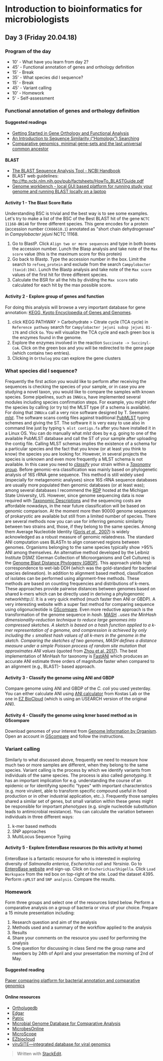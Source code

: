 ﻿# Introduction to bioinformatics for microbiologists

## Day 3 (Friday 20.04.18)

### Program of the day

* 10'  - What have you learn from day 2?
* 45' - Functional annotation of genes and orthology definition
* 15' - Break
* 35' - What species did I sequence?
* 15' - Break
* 45' - Variant calling 
* 10' - Homework 
*  5' - Self-assessment 
### Functional annotation of genes and orthology definition
#### Suggested readings
* [Getting Started in Gene Orthology and Functional Analysis](https://www.ncbi.nlm.nih.gov/pmc/articles/PMC2845645/)
* [An Introduction to Sequence Similarity (“Homology”) Searching](https://www.ncbi.nlm.nih.gov/pmc/articles/PMC3820096/)
* [Comparative genomics, minimal gene-sets and the last universal common ancestor](https://www.nature.com/articles/nrmicro751)
#### BLAST
* [The BLAST Sequence Analysis Tool - NCBI Handbook](https://www.ncbi.nlm.nih.gov/books/NBK153387/)
* BLAST web guidelines: ftp://ftp.ncbi.nlm.nih.gov/pub/factsheets/HowTo_BLASTGuide.pdf
* [Genome workbench - local GUI based platform for running study your genome and running BLAST locally on a laptop](https://www.ncbi.nlm.nih.gov/tools/gbench/)

#### Activity 1 - The Blast Score Ratio
Understanding BSC is trivial and the best way is to see some examples. Let's try to make a list of the BSC of the Best BLAST hit of the gene `NCTC 11168-BN148` for three different species. This gene encodes for a protein (accession number `CCK66610.1`) annotated as "short chain dehydrogenase" in *Campylobacter jejuni* NCTC 11168. 
1. Go to BlastP. Click `Align two or more sequences` and type in both boxes the accession number. Lunch the Blasp analysis and take note of the `Max score` value (this is the maximum score for this protein)
3. Go back to Blastp. Type the accession number in the box. Limit the search to `refseq_protein` and exclude from the search `Campylobacter (taxid:194)`. Lunch the Blastp analysis and take note of the `Max score` values of the first hit for three different species. 
4. Calculate the BSR for all the hits by dividing the `Max score` ratio calculated for each hit by the max possible score.

#### Activity 2 - Explore group of genes and function
For doing this analysis will browse a very important database for gene annotation: [KEGG, Kyoto Encyclopedia of Genes and Genomes](http://www.genome.jp/kegg/). 
1. click KEGG PATHWAY > Carbohydrate > Citrate cycle (TCA cycle) in `Reference pathway` search for `Campylobacter jejuni subsp jejuni 81-176` and click `Go`. You will visualize the TCA cycle and each green box is the enzymes found in the genome.
2. Explore the enzymes involved in the reaction `Succinate -> Succinyl-CoA`. Click on the green box and you will be redirected to the gene page (which contains two entries).
3. Clicking in `Ortholog` you can explore the gene clusters

### What species did I sequence?
Frequently the first action you would like to perform after receiving the sequences is checking the species of your sample, or in case you are studying a novel taxon, you would like to compare the samples with known species. Some pipelines, such as `INNUca`, have implemented several modules including species confirmation steps. For example, you might infer the species by calling (or try to) the MLST type (if a schema is available). For doing that `INNUca` call a very nice software designed by T. Seemann: [*mlst*](https://github.com/tseemann/mlst). The software scans contig files against traditional [PubMLST](https://pubmlst.org/databases/) typing schemes and giving the ST. The software it is very easy to use also in command line just by typing `% mlst contigs.fa` after you have installed it in a Linux OS. You can do manually what *mlst* does by e.g. going to one of the available PubMLST database and call the ST of your sample after uploading the contig file. 
Calling MLST schemas implies the existence of a schema for a particular species and the fact that you know (or at least you think to know) the species you are looking for. However, in several projects the species is unknown and even more frequently a MLST schema is not available. In this case you need to [*classify*](http://www.bacterio.net/-classification.html) your strain within a [*Taxonomy group*](http://www.bacterio.net/-classifphyla.html). Before genomic-era classification was mainly based on phylogenetic analysis of 16S rRNA gene sequence. This method is still widely used (especially for metagenomic analyses) since 16S rRNA sequence databases are usually more populated then genomic databases (or at least was); among several databases I recommend the [RDP](https://rdp.cme.msu.edu/misc/contacts.jsp) hosted at the Michigan State University, US. However, since genome sequencing data is now required with [Taxonomic Descriptions](http://ijs.microbiologyresearch.org/content/Genome_data_required_IJSEM) and the sequencing costs are affordable nowadays, in the near future classification will be based on genomic comparison. At the moment more then 90000 genome sequences of prokaryotic are available but still from a limited number of species.
There are several methods now you can use for inferring genomic similarity between two strains and, those, if they belong to the same species. Among them Average Nucleotide Identity ([Goris  _et al._, 2007](http://www.ncbi.nlm.nih.gov/pubmed/17220447)) is widely acknowledged as a robust measure of genomic relatedness. The standard ANI computation uses BLASTn to align conserved regions between genomes. Organisms belonging to the same species typically show >95% ANI among themselves. An alternative method developed by the Leibniz Institute DSMZ (German Collection of Microorganisms and Cell Cultures) is the [Genome Blast Distance Phylogeny (GBDP)](https://ggdc.dsmz.de/docs/Slides_about_GGDC_from_Hans-Peter_Klenk_as_used_in_his_2014_Bergey_Award_acceptance_speak.pdf). This approach yields high correspondence to wet-lab DDH (which was the gold-standard for bacterial species delineation).
In addition to alignment based method, classification of isolates can be performed using alignment-free methods. These methods are based on counting frequencies and distributions of k-mers. These approaches provide pairwise distances between genomes based on shared k-mers which can be directly used in deriving a phylogenomic networkhttp://. It is a very quick method (much faster then ANI or GBDP). A very interesting website with a super fast method for comparing sequence using oligonucleotide is [GScompare](http://gscompare.ehu.eus/). Even more reductive approach is the transformation of the genome sequence in *hash*. [MASH](http://mash.readthedocs.io/en/latest/) *..uses the MinHash dimensionality-reduction technique to reduce large genomes into compressed sketches. A sketch is based on a hash function applied to a k-mer representation of a genome, and compression is achieved by only including the `s` smallest hash values of all k-mers in the genome in the  sketch. Comparing the sketches of two genomes, MASH defines a distance measure under a simple Poisson process of random site mutation that approximates ANI values* (quoted from [Zhou et al, 2017](https://www.biorxiv.org/content/biorxiv/early/2017/11/09/215707.full.pdf)). The best implementation of MinHash for taxonomy is [FastANI](https://github.com/ParBLiSS/FastANI) which produces an accurate ANI estimate three orders of magnitude faster when compared to an alignment (e.g., BLAST)- based approach.
#### Activity 3 - Classify the genome using ANI and GBDP
Compare genome using ANI and GBDP of the *C. coli* you used yesterday. You can either calculate ANI using [ANI calculator](http://enve-omics.ce.gatech.edu/ani/) from Kostas Lab or the one in [EZ BioCloud](https://www.ezbiocloud.net/tools/ani) (which is using an USEARCH version of the original ANI).
#### Activity 4 - Classify the genome using kmer based method as in GScompare
Download genomes of your interest from [Genome Information by Organism](https://www.ncbi.nlm.nih.gov/genome/browse/). Open an account in [GScompare](http://gscompare.ehu.eus/) and follow the instructions. 
### Variant calling
Similarly to what discussed above, frequently we need to measure how much two or more samples are different, when they belong to the same species. Variant calling is the process by which we identify variants from individuals of the same species. The process is also called *genotyping*. It has an important implication for e.g. understanding the course of an epidemic or for identifying specific "types" with important characteristics (e.g. more virulent, able to transform specific compound useful in food production or in other industrial application, etc..). Frequently those samples shared a similar set of genes, but small variation within these genes might be responsible for important *phenotypes* (e.g. single nucleotide substitution leads to antimicrobial resistance). You can calculate the variation between individuals in three different ways:
1. k-mer based methods
2. SNP approaches
3. MultiLocus Sequence Typing 
#### Activity 5 - Explore EnteroBase resources (to this activity at home)
EnteroBase is a fantastic resource for who is interested in exploring diversity of *Salmonella enterica*, *Escherichia coli* and *Yersinia*. Go to [EnteroBase website](http://enterobase.warwick.ac.uk/species/index/senterica) and sign-up. Click on `Escherichia/Shigella`. Click `Load Workspace` from the red box on top-right of the site. Load the dataset 4395. Perform `cgMLST` and `SNP analysis`. Compare the results.
### Homework
Form three groups and select one of the resources listed below. Perform a comparative analysis on a group of bacteria or virus of your choice.
Prepare a 15 minute presentation including:
1. Research question and aim of the analysis
2. Methods used and a summary of the workflow applied to the analysis
3. Results 
4. Share your comments on the resource you used for performing the analysis
5. One question for discussing in class
Send me the group name and members by 24th of April and your presentation the morning of 2nd of May.
#### Suggested reading
[Paper comparing platform for bacterial annotation and comparative genomics](https://www.sciencedirect.com/science/article/pii/S0168165617315225?via%3Dihub)
#### Online resources
* [Ortholugedb](http://www.pathogenomics.sfu.ca/ortholugedb/)
* [Edgar](https://edgar.computational.bio.uni-giessen.de/cgi-bin/edgar_login.cgi?cookie_test=1&open=1)
* [Patric](https://www.patricbrc.org/)
* [Microbial Genome Database for Comparative Analysis](http://mbgd.genome.ad.jp/)
* [MicrobesOnline](http://www.microbesonline.org/)
* [MicroScope](http://www.genoscope.cns.fr/agc/microscope/home/index.php)
* [EZbiocloud](https://www.ezbiocloud.net/)
* [viruSITE—integrated database for viral genomics](http://www.virusite.org/)

> Written with [StackEdit](https://stackedit.io/).
